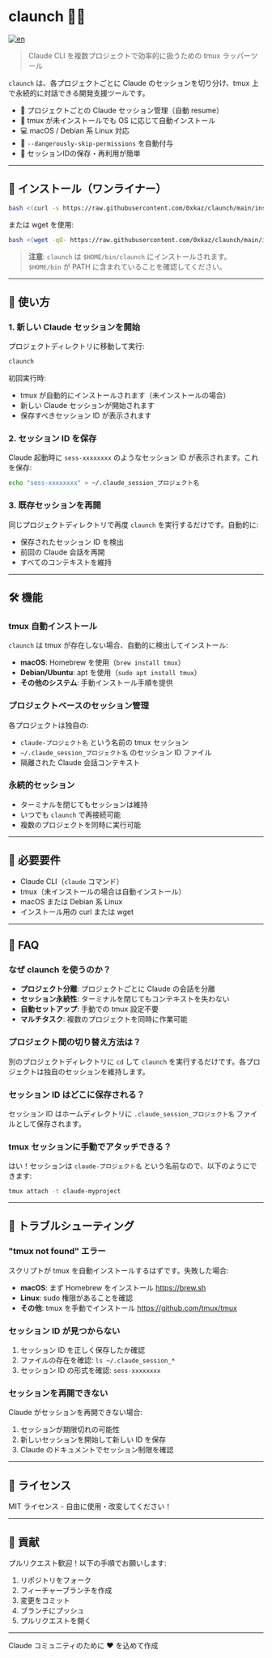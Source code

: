 # claunch 🧠🚀

[![en](https://img.shields.io/badge/lang-en-blue.svg)](README.md)

> Claude CLI を複数プロジェクトで効率的に扱うための tmux ラッパーツール

`claunch` は、各プロジェクトごとに Claude のセッションを切り分け、tmux 上で永続的に対話できる開発支援ツールです。

- 🧠 プロジェクトごとの Claude セッション管理（自動 resume）
- 🧰 tmux が未インストールでも OS に応じて自動インストール
- 💻 macOS / Debian 系 Linux 対応
- 🔐 `--dangerously-skip-permissions` を自動付与
- 🔄 セッションIDの保存・再利用が簡単

---

## 🚀 インストール（ワンライナー）

```bash
bash <(curl -s https://raw.githubusercontent.com/0xkaz/claunch/main/install.sh)
```

または wget を使用:

```bash
bash <(wget -qO- https://raw.githubusercontent.com/0xkaz/claunch/main/install.sh)
```

> **注意**: `claunch` は `$HOME/bin/claunch` にインストールされます。`$HOME/bin` が PATH に含まれていることを確認してください。

---

## 📖 使い方

### 1. 新しい Claude セッションを開始

プロジェクトディレクトリに移動して実行:

```bash
claunch
```

初回実行時:
- tmux が自動的にインストールされます（未インストールの場合）
- 新しい Claude セッションが開始されます
- 保存すべきセッション ID が表示されます

### 2. セッション ID を保存

Claude 起動時に `sess-xxxxxxxx` のようなセッション ID が表示されます。これを保存:

```bash
echo "sess-xxxxxxxx" > ~/.claude_session_プロジェクト名
```

### 3. 既存セッションを再開

同じプロジェクトディレクトリで再度 `claunch` を実行するだけです。自動的に:
- 保存されたセッション ID を検出
- 前回の Claude 会話を再開
- すべてのコンテキストを維持

---

## 🛠 機能

### tmux 自動インストール

`claunch` は tmux が存在しない場合、自動的に検出してインストール:

- **macOS**: Homebrew を使用（`brew install tmux`）
- **Debian/Ubuntu**: apt を使用（`sudo apt install tmux`）
- **その他のシステム**: 手動インストール手順を提供

### プロジェクトベースのセッション管理

各プロジェクトは独自の:
- `claude-プロジェクト名` という名前の tmux セッション
- `~/.claude_session_プロジェクト名` のセッション ID ファイル
- 隔離された Claude 会話コンテキスト

### 永続的セッション

- ターミナルを閉じてもセッションは維持
- いつでも `claunch` で再接続可能
- 複数のプロジェクトを同時に実行可能

---

## 📝 必要要件

- Claude CLI（`claude` コマンド）
- tmux（未インストールの場合は自動インストール）
- macOS または Debian 系 Linux
- インストール用の curl または wget

---

## 🤔 FAQ

### なぜ claunch を使うのか？

- **プロジェクト分離**: プロジェクトごとに Claude の会話を分離
- **セッション永続性**: ターミナルを閉じてもコンテキストを失わない
- **自動セットアップ**: 手動での tmux 設定不要
- **マルチタスク**: 複数のプロジェクトを同時に作業可能

### プロジェクト間の切り替え方法は？

別のプロジェクトディレクトリに `cd` して `claunch` を実行するだけです。各プロジェクトは独自のセッションを維持します。

### セッション ID はどこに保存される？

セッション ID はホームディレクトリに `.claude_session_プロジェクト名` ファイルとして保存されます。

### tmux セッションに手動でアタッチできる？

はい！セッションは `claude-プロジェクト名` という名前なので、以下のようにできます:

```bash
tmux attach -t claude-myproject
```

---

## 🐛 トラブルシューティング

### "tmux not found" エラー

スクリプトが tmux を自動インストールするはずです。失敗した場合:
- **macOS**: まず Homebrew をインストール https://brew.sh
- **Linux**: sudo 権限があることを確認
- **その他**: tmux を手動でインストール https://github.com/tmux/tmux

### セッション ID が見つからない

1. セッション ID を正しく保存したか確認
2. ファイルの存在を確認: `ls ~/.claude_session_*`
3. セッション ID の形式を確認: `sess-xxxxxxxx`

### セッションを再開できない

Claude がセッションを再開できない場合:
1. セッションが期限切れの可能性
2. 新しいセッションを開始して新しい ID を保存
3. Claude のドキュメントでセッション制限を確認

---

## 📄 ライセンス

MIT ライセンス - 自由に使用・改変してください！

---

## 🤝 貢献

プルリクエスト歓迎！以下の手順でお願いします:
1. リポジトリをフォーク
2. フィーチャーブランチを作成
3. 変更をコミット
4. ブランチにプッシュ
5. プルリクエストを開く

---

Claude コミュニティのために ❤️ を込めて作成